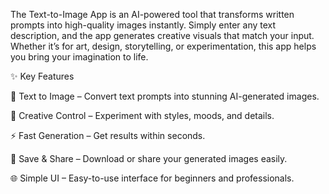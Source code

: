 The Text-to-Image App is an AI-powered tool that transforms written prompts into high-quality images instantly. Simply enter any text description, and the app generates creative visuals that match your input. Whether it’s for art, design, storytelling, or experimentation, this app helps you bring your imagination to life.

✨ Key Features

📝 Text to Image – Convert text prompts into stunning AI-generated images.

🎨 Creative Control – Experiment with styles, moods, and details.

⚡ Fast Generation – Get results within seconds.

💾 Save & Share – Download or share your generated images easily.

🌐 Simple UI – Easy-to-use interface for beginners and professionals.
